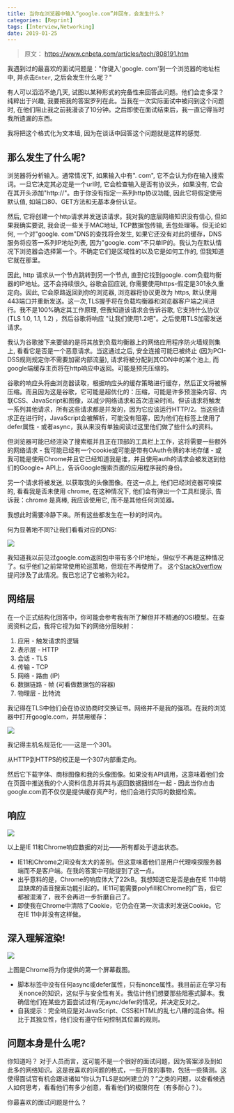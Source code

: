 ```yaml
---
title: 当你在浏览器中输入“google.com”并回车，会发生什么？
categories: [Reprint]
tags: [Interview,Networking]
date: 2019-01-25
---
```

> 原文： https://www.cnbeta.com/articles/tech/808191.htm

我遇到过的最喜欢的面试问题是："你键入'google. com'到一个浏览器的地址栏中, 并点击`Enter`, 之后会发生什么呢？"

有人可以滔滔不绝几天, 试图以某种形式的完备性来回答此问题。他们会走多深？纯粹出于兴趣, 我要把我的答案罗列在此。当我在一次实际面试中被问到这个问题时, 在他们阻止我之前我漫谈了10分钟。之后即使在面试结束后，我一直记得当时我所遗漏的东西。

我将把这个格式化为文本墙, 因为在谈话中回答这个问题就是这样的感觉.

## 那么发生了什么呢?

浏览器将分析输入。通常情况下, 如果输入中有". com", 它不会认为你在输入搜索词。一旦它决定其必定是一个url时, 它会检查输入是否有协议头，如果没有, 它会在其开头添加"http://"。由于你没有指定一系列http协议功能, 因此它将假定使用默认值, 如端口80、GET方法和无基本身份认证。

然后, 它将创建一个http请求并发送该请求。我对我的底层网络知识没有信心, 但如果我确实要说, 我会说一些关于MAC地址, TCP数据包传输, 丢包处理等。但无论如何, 一个对"google. com"DNS的查找将会发生, 如果它还没有对此的缓存，DNS服务将应答一系列IP地址列表, 因为"google. com"不只单IP的。我认为在默认情况下浏览器会选择第一个。不确定它们是区域性的以及它是如何工作的, 但我知道它就在那里。

因此, http 请求从一个节点跳转到另一个节点, 直到它找到google. com负载均衡器的IP地址。这不会持续很久, 谷歌会回应说, 你需要使用https-假定是301永久重定向。因此, 它会原路返回到你的浏览器, 浏览器将协议更改为 https, 默认使用443端口并重新发送。这一次,TLS握手将在负载均衡器和浏览器客户端之间进行。我不是100%确定其工作原理, 但我知道该请求会告诉谷歌, 它支持什么协议 (TLS 1.0, 1.1, 1.2) ，然后谷歌将响应 "让我们使用1.2吧"。之后使用TLS加密发送请求。

我认为谷歌接下来要做的是将其放到负载均衡器上的网络应用程序防火墙规则集上, 看看它是否是一个恶意请求。当这通过之后, 安全连接可能已被终止 (因为PCI-DSS规则规定你不需要加密内部流量), 请求将被分配到其CDN中的某个池上, 而google端缓存主页将在http响应中返回。可能是预先压缩的。

谷歌的响应头将由浏览器读取，根据响应头的缓存策略进行缓存，然后正文将被解压缩。而且因为这是谷歌，它可能是超优化的：压缩，可能是许多预渲染内容、内联CSS、JavaScript和图像，以减少网络请求和首次渲染时间。但该请求将触发一系列其他请求，所有这些请求都是并发的，因为它应该运行HTTP/2。当这些请求正在进行时，JavaScript会被解析，可能没有阻塞，因为他们在标签上使用了defer属性 - 或者async，我从来没有单独阅读过这里他们做了些什么的资料。

但浏览器可能已经渲染了搜索框并且正在顶部的工具栏上工作，这将需要一些额外的网络请求 - 我可能已经有一个cookie或可能是带有OAuth令牌的本地存储 - 或我可能是使用Chrome并且它已经知道我是谁，并且使用auth的请求会被发送到他们的Google+ API上，告诉Google搜索页面的应用程序我的身份。

另一个请求将被发送, 以获取我的头像图像。在这一点上, 他们已经浏览器可嗅探的, 看看我是否未使用 chrome, 在这种情况下, 他们会有弹出一个工具栏提示, 告诉我：chrome 是真棒, 我应该使用它, 而不是其他任何浏览器。

我想此时需要冷静下来。所有这些都发生在一秒的时间内。

何为显著地不同?让我们看看对应的DNS:

![](https://tobyqin.github.io/images/2019-01/116c69b7fb0b665.jpg)

我知道我以前见过google.com返回包中带有多个IP地址，但似乎不再是这种情况了。似乎他们之前常常使用轮巡策略，但现在不再使用了。 这个[StackOverflow](https://stackoverflow.com/questions/10257969/is-it-possible-that-one-domain-name-has-multiple-corresponding-ip-addresses)提问涉及了此情况。我已忘记了它被称为轮2。

## 网络层

在一个正式结构化回答中，你可能会参考我有所了解但并不精通的OSI模型。在查阅资料之后，我将它视为如下的网络分层映射：

1. 应用 - 触发请求的逻辑
2. 表示层 - HTTP
3. 会话 - TLS
4. 传输 - TCP
5. 网络 - 路由 (IP)
6. 数据链路 - 帧 (可看做数据包的容器)
7. 物理层 - 比特流

我记得在TLS中他们会在协议协商时交换证书。网络并不是我的强项。在我的浏览器中打开google.com，并禁用缓存：

![](https://tobyqin.github.io/images/2019-01/d1eee285e02ff7b.jpg)

我记得主机名规范化——这是一个301。

从HTTP到HTTPS的校正是一个307内部重定向。

然后它下载字体、商标图像和我的头像图像。如果没有API调用，这意味着他们会在页面中推送我的个人资料信息并将其与返回数据捆绑在一起 - 因此当你点击google.com而不仅仅是提供缓存资产时，他们会进行实际的数据检索。

## 响应

![](https://tobyqin.github.io/images/2019-01/db31097ca290ccc.jpg)

以上是IE 11和Chrome响应数据的对比——所有都处于退出状态。

* IE11和Chrome之间没有太大的差别。但这意味着他们是用户代理嗅探服务器端而不是客户端。在我的答案中可能提到了这一点。
* 出乎意料的是，Chrome的响应体大了22kB。我想知道它是否是由在IE 11中明显缺席的语音搜索功能引起的。IE11可能需要polyfill和Chrome的广告，但它都被混淆了，我不会再进一步折磨自己了。
* 即使我在Chrome中清除了Cookie，它仍会在第一次请求时发送Cookie。它在IE 11中并没有这样做。

## 深入理解渲染!

![](https://tobyqin.github.io/images/2019-01/6e53d8e5af24b27.jpg)

上图是Chrome将为你提供的第一个屏幕截图。

* 脚本标签中没有任何async或defer属性，只有nonce属性。我目前正在学习有关nonce的知识，这似乎与安全性有关。我估计他们想要那些阻塞式脚本。我确信他们在某些方面尝试过有/无aync/defer的情况，并决定反对之。
* 自我提示：完全响应是对JavaScript、CSS和HTML的乱七八糟的混合体。相比于其独立性，他们没有遵守任何控制其位置的规则。

## 问题本身是什么呢?

你知道吗？ 对于人员而言，这可能不是一个很好的面试问题，因为答案涉及到如此多的网络知识。这是我喜欢的问题的格式，一些开放的事物，包括一些猜测。这使得面试官有机会跟进诸如“你认为TLS是如何建立的？”之类的问题，以查看候选人如何思考，看看他们有多少创意，看看他们的极限何在（有多耐心？）。

你最喜欢的面试问题是什么？

